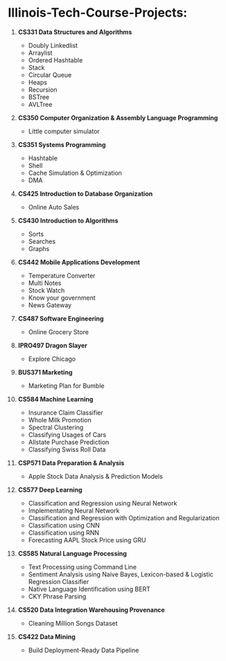 # Illinois-Tech-Course-Projects:

1. **CS331 Data Structures and Algorithms**

	- Doubly Linkedlist
	- Arraylist
	- Ordered Hashtable
	- Stack
	- Circular Queue
	- Heaps
	- Recursion
	- BSTree
	- AVLTree


2. **CS350 Computer Organization & Assembly Language Programming**

	- Little computer simulator


3. **CS351 Systems Programming**
	
	- Hashtable
	- Shell
	- Cache Simulation & Optimization
	- DMA


4. **CS425 Introduction to Database Organization**

	- Online Auto Sales


5. **CS430 Introduction to Algorithms**
	
	- Sorts
	- Searches
	- Graphs


6. **CS442 Mobile Applications Development**
	
	- Temperature Converter
	- Multi Notes
	- Stock Watch
	- Know your government
	- News Gateway


7. **CS487 Software Engineering**
	
	- Online Grocery Store


8. **IPRO497 Dragon Slayer**
	
	- Explore Chicago 


9. **BUS371 Marketing**

	- Marketing Plan for Bumble

10. **CS584 Machine Learning**

	- Insurance Claim Classifier
	- Whole Milk Promotion
	- Spectral Clustering
	- Classifying Usages of Cars
	- Allstate Purchase Prediction
	- Classifying Swiss Roll Data

11. **CSP571 Data Preparation & Analysis**
	- Apple Stock Data Analysis & Prediction Models

12. **CS577 Deep Learning**
	- Classification and Regression using Neural Network
	- Implementating Neural Network
	- Classification and Regression with Optimization and Regularization
	- Classification using CNN
	- Classification using RNN
	- Forecasting AAPL Stock Price using GRU
    
13. **CS585 Natural Language Processing**
	- Text Processing using Command Line
	- Sentiment Analysis using Naive Bayes, Lexicon-based & Logistic Regression Classifier
	- Native Language Identification using BERT
	- CKY Phrase Parsing

14. **CS520 Data Integration Warehousing Provenance**
	- Cleaning Million Songs Dataset

15. **CS422 Data Mining**
	- Build Deployment-Ready Data Pipeline
